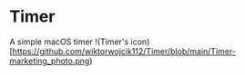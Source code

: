 # Timer
A simple macOS timer 
!(Timer's icon)[https://github.com/wiktorwojcik112/Timer/blob/main/Timer-marketing_photo.png)
